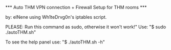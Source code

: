 *** Auto THM VPN connection + Firewall Setup for THM rooms ***

  by: elNene using Wh1teDrvg0n's iptables script.

PLEASE: Run this command as sudo, otherwise it won't work!" Use: "$ sudo ./autoTHM.sh"

  To see the help panel use: "$ ./autoTHM.sh -h"
